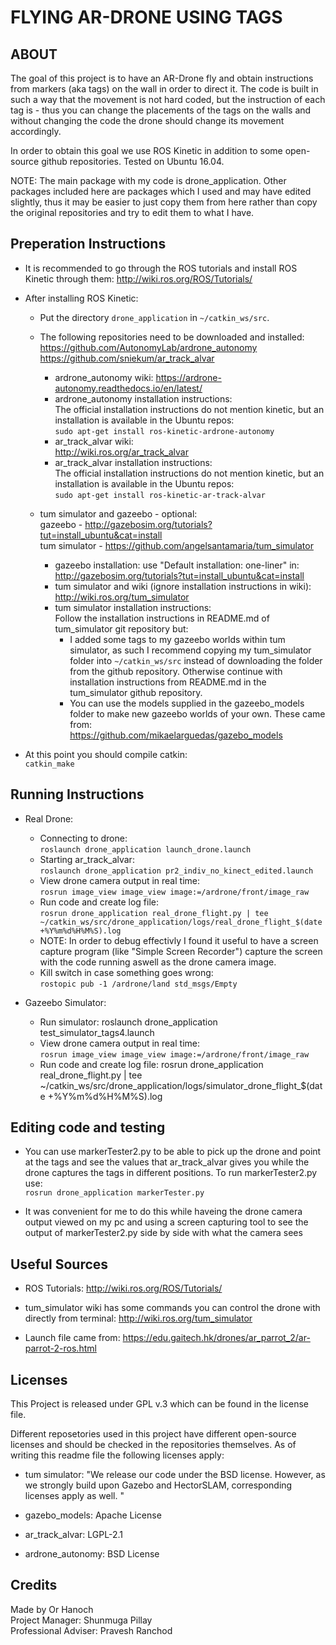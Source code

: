 
# FLYING AR-DRONE USING TAGS

## ABOUT
The goal of this project is to have an AR-Drone fly and obtain instructions from markers (aka tags) on the wall in order to direct it. The code is built in such a way that the movement is not hard coded, but the instruction of each tag is - thus you can change the placements of the tags on the walls and without changing the code the drone should change its movement accordingly.

In order to obtain this goal we use ROS Kinetic in addition to some open-source github repositories.
Tested on Ubuntu 16.04.

NOTE:
The main package with my code is drone_application. Other packages included here are packages which I used and may have edited slightly, thus it may be easier to just copy them from here rather than copy the original repositories and try to edit them to what I have.

## Preperation Instructions
*  It is recommended to go through the ROS tutorials and install ROS Kinetic through them:
http://wiki.ros.org/ROS/Tutorials/

*  After installing ROS Kinetic:

	*  Put the directory `drone_application` in `~/catkin_ws/src`.

	*  The following repositories need to be downloaded and installed:  
	https://github.com/AutonomyLab/ardrone_autonomy  
	https://github.com/sniekum/ar_track_alvar
		*  ardrone_autonomy wiki: 
		https://ardrone-autonomy.readthedocs.io/en/latest/  
		*  ardrone_autonomy installation instructions:  
		The official installation instructions do not mention kinetic, but an installation is available in the Ubuntu repos:  
		`sudo apt-get install ros-kinetic-ardrone-autonomy`
		*  ar_track_alvar wiki:  
		http://wiki.ros.org/ar_track_alvar  
		* ar_track_alvar installation instructions:  
		The official installation instructions do not mention kinetic, but an installation is available in the Ubuntu repos:  
		`sudo apt-get install ros-kinetic-ar-track-alvar`

	*  tum simulator and gazeebo - optional:  
	gazeebo - http://gazebosim.org/tutorials?tut=install_ubuntu&cat=install  
	tum simulator - https://github.com/angelsantamaria/tum_simulator  
		* gazeebo installation: 
		use "Default installation: one-liner" in:
		http://gazebosim.org/tutorials?tut=install_ubuntu&cat=install
		*  tum simulator and wiki (ignore installation instructions in wiki):  
		http://wiki.ros.org/tum_simulator 
		*  tum simulator installation instructions:  
		Follow the installation instructions in README.md of tum_simulator git repository but: 
			*  I added some tags to my gazeebo worlds within tum simulator, as such I recommend copying my tum_simulator folder into `~/catkin_ws/src` instead of downloading the folder from the github repository. Otherwise continue with installation instructions from README.md in the tum_simulator github repository.  
			*  You can use the models supplied in the gazeebo_models folder to make new gazeebo worlds of your own. These came from:  
			https://github.com/mikaelarguedas/gazebo_models

*  At this point you should compile catkin:  
`catkin_make`

## Running Instructions
*  Real Drone:  
	*  Connecting to drone:  
		`roslaunch drone_application launch_drone.launch`  
	*  Starting ar_track_alvar:  
		`roslaunch drone_application pr2_indiv_no_kinect_edited.launch`  
	*  View drone camera output in real time:  
		`rosrun image_view image_view image:=/ardrone/front/image_raw`  
	*  Run code and create log file:  
		`rosrun drone_application real_drone_flight.py | tee ~/catkin_ws/src/drone_application/logs/real_drone_flight_$(date +%Y%m%d%H%M%S).log`  
	*  NOTE: In order to debug effectivly I found it useful to have a screen capture program (like "Simple Screen Recorder") capture the screen with the code running aswell as the drone camera image.  
	*  Kill switch in case something goes wrong:  
		`rostopic pub -1 /ardrone/land std_msgs/Empty`
	
*  Gazeebo Simulator:  
	*  Run simulator: roslaunch drone_application test_simulator_tags4.launch  
	*  View drone camera output in real time:  
		`rosrun image_view image_view image:=/ardrone/front/image_raw`
	*  Run code and create log file: 
		rosrun drone_application real_drone_flight.py | tee ~/catkin_ws/src/drone_application/logs/simulator_drone_flight_$(date +%Y%m%d%H%M%S).log
		
## Editing code and testing
*  You can use markerTester2.py to be able to pick up the drone and point at the tags and see the values that ar_track_alvar gives you while the drone captures the tags in different positions. To run markerTester2.py use:  
`rosrun drone_application markerTester.py`

*  It was convenient for me to do this while haveing the drone camera output viewed on my pc and using a screen capturing tool to see the output of markerTester2.py side by side with what the camera sees

## Useful Sources
*  ROS Tutorials:
http://wiki.ros.org/ROS/Tutorials/

*  tum_simulator wiki has some commands you can control the drone with directly from terminal:
http://wiki.ros.org/tum_simulator

*  Launch file came from:
https://edu.gaitech.hk/drones/ar_parrot_2/ar-parrot-2-ros.html


## Licenses
This Project is released under GPL v.3 which can be found in the license file.

Different reposetories used in this project have different open-source licenses and should be checked in the repositories themselves. As of writing this readme file the following licenses apply:

*  tum simulator: "We release our code under the BSD license. However, as we strongly build upon Gazebo and HectorSLAM, corresponding licenses apply as well. "

*  gazebo_models: Apache License

*  ar_track_alvar: LGPL-2.1

*  ardrone_autonomy: BSD License

## Credits
Made by Or Hanoch  
Project Manager: Shunmuga Pillay  
Professional Adviser: Pravesh Ranchod
